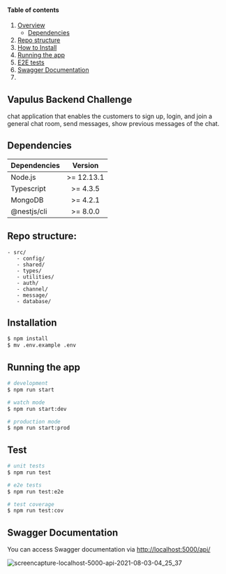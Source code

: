 #### Table of contents
1. [Overview](#vapulus-backend-challenge)
    - [Dependencies](#dependencies)
2. [Repo structure](#repo-structure)
3. [How to Install](#how-to-install)
4. [Running the app](#running-the-app)
5. [E2E tests](#e2e-tests)
6. [Swagger Documentation](#swagger-documentation)
7. 
## Vapulus Backend Challenge



chat application that enables the customers to sign up, login, and join a general chat room, send messages, show previous messages of the chat.


## Dependencies

| Dependencies  | Version         | 
| :------------ |:---------------:| 
| Node.js      | >= 12.13.1       |
| Typescript      | >= 4.3.5      |
| MongoDB      | >= 4.2.1         | 
| @nestjs/cli | >= 8.0.0          |


## Repo structure:
```
- src/
   - config/
   - shared/
   - types/
   - utilities/
   - auth/
   - channel/
   - message/
   - database/
```


## Installation

```bash
$ npm install
$ mv .env.example .env
```

## Running the app

```bash
# development
$ npm run start

# watch mode
$ npm run start:dev

# production mode
$ npm run start:prod
```

## Test

```bash
# unit tests
$ npm run test

# e2e tests
$ npm run test:e2e

# test coverage
$ npm run test:cov
```

## Swagger Documentation

You can access Swagger documentation via [http://localhost:5000/api/](http://localhost:5000/api/)

![screencapture-localhost-5000-api-2021-08-03-04_25_37](https://user-images.githubusercontent.com/32979588/127943233-073e733f-ca4b-43ef-aa01-69c648c2a8d0.png)

